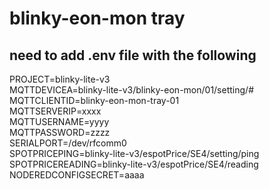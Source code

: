 # blinky-eon-mon tray
## need to add .env file with the following
PROJECT=blinky-lite-v3  
MQTTDEVICEA=blinky-lite-v3/blinky-eon-mon/01/setting/#  
MQTTCLIENTID=blinky-eon-mon-tray-01  
MQTTSERVERIP=xxxx  
MQTTUSERNAME=yyyy  
MQTTPASSWORD=zzzz  
SERIALPORT=/dev/rfcomm0  
SPOTPRICEPING=blinky-lite-v3/espotPrice/SE4/setting/ping  
SPOTPRICEREADING=blinky-lite-v3/espotPrice/SE4/reading  
NODEREDCONFIGSECRET=aaaa  


